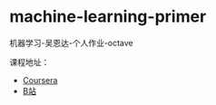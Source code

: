 # machine-learning-primer
机器学习-吴恩达-个人作业-octave

课程地址：
- [Coursera](https://www.coursera.org/learn/machine-learning)
- [B站](https://www.bilibili.com/video/BV164411b7dx)
